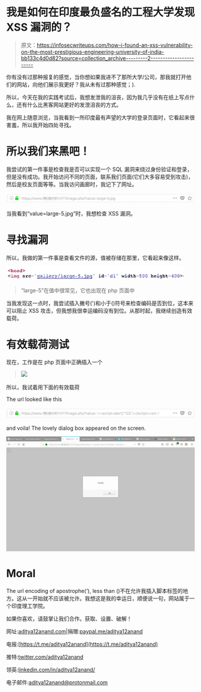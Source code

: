 # 我是如何在印度最负盛名的工程大学发现 XSS 漏洞的？

> 原文：<https://infosecwriteups.com/how-i-found-an-xss-vulnerability-on-the-most-prestigious-engineering-university-of-india-bb133c4d0d82?source=collection_archive---------2----------------------->

你有没有过那种报复的感觉，当你想如果我进不了那所大学/公司，那我就打开他们的网站，向他们展示我更好？我从未有过那种感觉；).

所以，今天在我的实践考试后，我想发泄我的沮丧，因为我几乎没有在纸上写点什么，还有什么比黑客网站更好的发泄沮丧的方式。

我在网上随意浏览，当我看到一所印度最有声望的大学的登录页面时，它看起来很害羞，所以我开始四处寻找。

# 所以我们来黑吧！

我尝试的第一件事是检查我是否可以实现一个 SQL 漏洞来绕过身份验证和登录，但是没有成功。我开始访问不同的页面，联系我们页面(它们大多容易受到攻击)，然后是校友页面等等。当我访问画廊时，我记下了网址。

![](img/9117f990a20e459b63e9ae641c5f3b21.png)

当我看到“value=large-5.jpg”时，我想检查 XSS 漏洞。

# 寻找漏洞

所以，我做的第一件事是查看文件的源，值被存储在那里，它看起来像这样。

![](img/8b83c83c459259278edc290f1af85b7b.png)

> “large-5”在值中很常见，它也出现在 php 页面中

当我发现这一点时，我尝试插入撇号(')和小于()符号来检查编码是否到位，这本来可以阻止 XSS 攻击，但我想我很幸运编码没有到位。从那时起，我继续创造有效载荷。

# 有效载荷测试

现在，工作是在 php 页面中正确插入一个

> ![](’gallery/large-5.jpg’)

所以，我试着用下面的有效载荷

> >

The url looked like this

![](img/ead21b71137a53bfa9fb765900972e2b.png)

and voila! The lovely dialog box appeared on the screen.

![](img/16c49869177589aaf04dc3f0e588cd2b.png)

# Moral

The url encoding of apostrophe(‘), less than ()不在允许我插入脚本标签的地方。这从一开始就不应该被允许。我想这是我的幸运日，顺便说一句，网站属于一个印度理工学院。

如果你喜欢，请鼓掌让我们合作。获取、设置、破解！

网址:[aditya12anand.com](https://www.aditya12anand.com/)|捐赠:[paypal.me/aditya12anand](https://paypal.me/aditya12anand)

电报:[https://t.me/aditya12anand](https://t.me/aditya12anand)

推特:[twitter.com/aditya12anand](https://twitter.com/aditya12anand?source=post_page---------------------------)

领英:[linkedin.com/in/aditya12anand/](https://www.linkedin.com/in/aditya12anand/?source=post_page---------------------------)

电子邮件:aditya12anand@protonmail.com